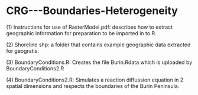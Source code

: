 # CRG---Boundaries-Heterogeneity

(1) Instructions for use of RasterModel.pdf: describes how to extract geographic information for preparation to be imported in to R.

(2) Shoreline shp: a folder that contains example geographic data extracted for geogratis.

(3) BoundaryConditions.R: Creates the file Burin.Rdata which is uploaded by BoundaryConditions2.R

(4) BoundaryConditions2.R: Simulates a reaction diffussion equation in 2 spatial dimensions and respects the boundaries of the Burin Peninsula.
